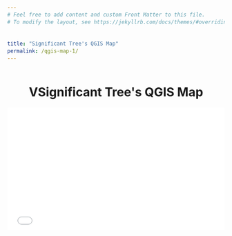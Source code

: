 ```yaml
---
# Feel free to add content and custom Front Matter to this file.
# To modify the layout, see https://jekyllrb.com/docs/themes/#overriding-theme-defaults


title: "Significant Tree's QGIS Map"
permalink: /qgis-map-1/
---
```



<pre>
</pre>

<h1 style="text-align:center">VSignificant Tree's QGIS Map</h1>



<style>
.video-holder {
  position: relative;
  width: 100%;
  height: 0;
  padding-bottom: 56.25%;
  overflow: hidden;
}
.video-holder iframe {
  position: absolute;
  top: 0;
  left: 0;
  width: 100%;
  height: 100%;
}

.parentDiv { 
  width: 550px; 
}
.paginationDiv {
  float: right;
}
.paginationLinks ul {
  border: 0;
  padding: 0;
  margin: 0;
  float:left;
}
.paginationLinks li {
  list-style: none;
}
</style>

<div class="video-holder">
  <iframe width="200"
          height="315"
          src="/qgis-maps/Significant_tree_only/index.html"
          frameborder="0"
          allowfullscreen></iframe>
          <img src="/images/Map_Legend_2.svg" width="300" height="275" align="right" style="padding-right: 1.5em;">

</div>

